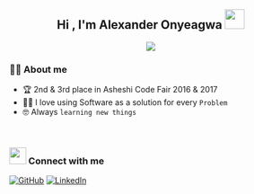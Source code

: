 <h2 align="center">Hi , I'm Alexander Onyeagwa <img src="https://media.giphy.com/media/hvRJCLFzcasrR4ia7z/giphy.gif" width="35"></h1>
<p align="center">
  <a href="https://github.com/DenverCoder1/readme-typing-svg"><img src="https://readme-typing-svg.herokuapp.com?lines=Passionate+Engineer;2nd+place+in+Asheshi+Code+Fair+2017;DS%20|%20Algorithms%20|%20OOP%20;Seasoned%20Engineer;Always%20learning%20new%20things&center=true&width=500&height=50"></a>
</p>


### :sassy_man:  About me
- :trophy: 2nd & 3rd place in Asheshi Code Fair 2016 & 2017
- :technologist: I love using Software as a solution for every `Problem`
- :nerd_face: Always `learning new things`

<br>

### <img src="https://media.giphy.com/media/iY8CRBdQXODJSCERIr/giphy.gif" width="30px"> Connect with me
<p>
	<a href="https://github.com/alesonyeagwa"><img src="https://img.shields.io/badge/github-%23181717.svg?style=plastic&logo=github&logoColor=white" alt="GitHub"/></a>
	<a href="https://www.linkedin.com/in/alexxander-ifeanyi-onyeagwa/"><img src="https://img.shields.io/badge/linkedin-%230A66C2.svg?style=plastic&logo=linkedin&logoColor=white" alt="LinkedIn"/></a>
</p>

<br/>
